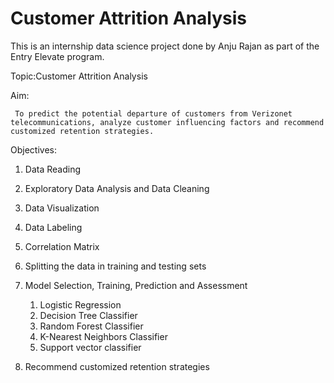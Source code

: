 # Customer Attrition Analysis

This is an internship data science project done by Anju Rajan as part of the Entry Elevate program.

Topic:Customer Attrition Analysis

Aim:

     To predict the potential departure of customers from Verizonet telecommunications, analyze customer influencing factors and recommend customized retention strategies.

Objectives:

   1. Data Reading

   2. Exploratory Data Analysis and Data Cleaning
    
   3. Data Visualization
   
   4. Data Labeling
   
   5. Correlation Matrix

   6. Splitting the data in training and testing sets
    
   7. Model Selection, Training, Prediction and Assessment
    
        1. Logistic Regression
        2. Decision Tree Classifier
        3. Random Forest Classifier
        4. K-Nearest Neighbors Classifier
        5. Support vector classifier
  
  8. Recommend customized retention strategies
